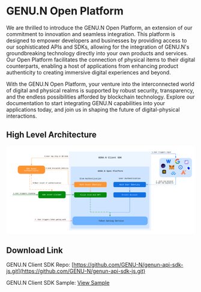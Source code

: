 # GENU.N Open Platform
We are thrilled to introduce the GENU.N Open Platform, an extension of our commitment to innovation and seamless integration. This platform is designed to empower developers and businesses by providing access to our sophisticated APIs and SDKs, allowing for the integration of GENU.N's groundbreaking technology directly into your own products and services. Our Open Platform facilitates the connection of physical items to their digital counterparts, enabling a host of applications from enhancing product authenticity to creating immersive digital experiences and beyond.

With the GENU.N Open Platform, your venture into the interconnected world of digital and physical realms is supported by robust security, transparency, and the endless possibilities afforded by blockchain technology. Explore our documentation to start integrating GENU.N capabilities into your applications today, and join us in shaping the future of digital-physical interactions.

## High Level Architecture

![High Level Architecture](./imgs/high-level-architecture.png)

## Download Link
GENU.N Client SDK Repo: [https://github.com/GENU-N/genun-api-sdk-js.git](https://github.com/GENU-N/genun-api-sdk-js.git)

GENU.N Client SDK Sample: [View Sample](https://open.genun.tech/sdk/sample.html)
